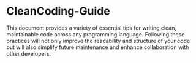 # CleanCoding-Guide
This document provides a variety of essential tips for writing clean, maintainable code across any programming language. Following these practices will not only improve the readability and structure of your code but will also simplify future maintenance and enhance collaboration with other developers.
